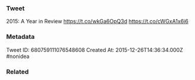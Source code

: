 ### Tweet
2015: A Year in Review https://t.co/wkGa6OpQ3d https://t.co/cWGxA1x6i6

### Metadata
Tweet ID: 680759111076548608
Created At: 2015-12-26T14:36:34.000Z
#nonidea

### Related

